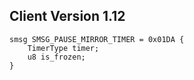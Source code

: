 ## Client Version 1.12

```rust,ignore
smsg SMSG_PAUSE_MIRROR_TIMER = 0x01DA {
    TimerType timer;    
    u8 is_frozen;    
}

```
